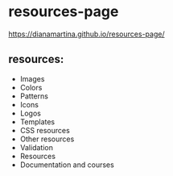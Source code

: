 # resources-page

https://dianamartina.github.io/resources-page/

## resources:

- Images
- Colors
- Patterns
- Icons
- Logos
- Templates
- CSS resources
- Other resources
- Validation
- Resources
- Documentation and courses

